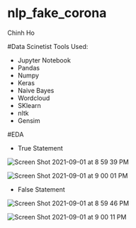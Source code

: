 # nlp_fake_corona

Chinh Ho

#Data Scinetist Tools Used:
- Jupyter Notebook
- Pandas
- Numpy
- Keras
- Naive Bayes
- Wordcloud
- SKlearn
- nltk
- Gensim

#EDA
- True Statement

![Screen Shot 2021-09-01 at 8 59 39 PM](https://user-images.githubusercontent.com/72099238/131769326-a009227f-3779-488f-9c88-000449421ea6.png)

![Screen Shot 2021-09-01 at 9 00 01 PM](https://user-images.githubusercontent.com/72099238/131769328-351c65cb-77c8-4c0d-9bc2-83356a42be14.png)

- False Statement

![Screen Shot 2021-09-01 at 8 59 46 PM](https://user-images.githubusercontent.com/72099238/131769378-74e3d5ab-6645-448d-a23b-a5d7bccbb5b5.png)

![Screen Shot 2021-09-01 at 9 00 11 PM](https://user-images.githubusercontent.com/72099238/131769384-fe0f5740-6d79-438e-9abc-b4a10c85387d.png)



